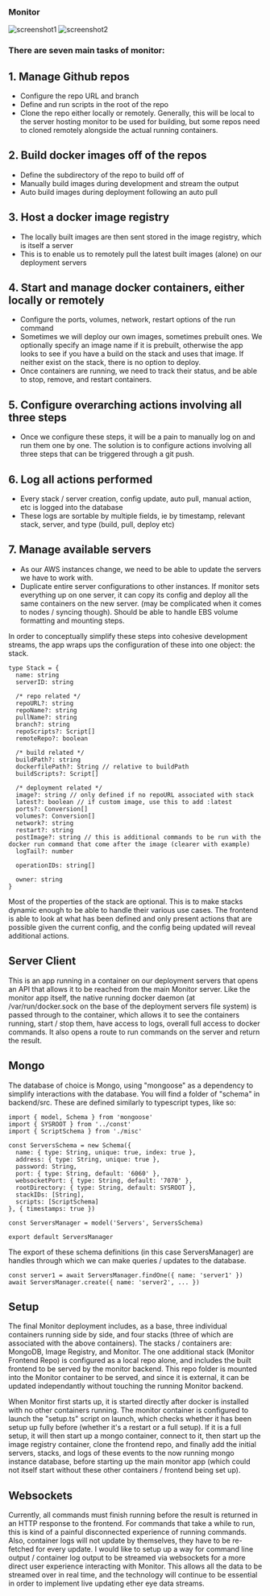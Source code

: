 ### Monitor
![screenshot1](https://raw.githubusercontent.com/mbecker20/monitor/main/screenshots/ScreenShot1.png)
![screenshot2](https://raw.githubusercontent.com/mbecker20/monitor/main/screenshots/ScreenShot2.png)

### There are seven main tasks of monitor:
## 1. Manage Github repos
- Configure the repo URL and branch
- Define and run scripts in the root of the repo
- Clone the repo either locally or remotely. Generally, this will be local to the server hosting monitor to be used for building, but some repos need to cloned remotely alongside the actual running containers.
## 2. Build docker images off of the repos
- Define the subdirectory of the repo to build off of
- Manually build images during development and stream the output
- Auto build images during deployment following an auto pull
## 3. Host a docker image registry
- The locally built images are then sent stored in the image registry, which is itself a server
- This is to enable us to remotely pull the latest built images (alone) on our deployment servers
## 4. Start and manage docker containers, either locally or remotely
- Configure the ports, volumes, network, restart options of the run command
- Sometimes we will deploy our own images, sometimes prebuilt ones. We optionally specify an image name if it is prebuilt, otherwise the app looks to see if you have a build on the stack and uses that image. If neither exist on the stack, there is no option to deploy.
- Once containers are running, we need to track their status, and be able to stop, remove, and restart containers. 
## 5. Configure overarching actions involving all three steps
- Once we configure these steps, it will be a pain to manually log on and run them one by one. The solution is to configure actions involving all three steps that can be triggered through a git push. 
## 6. Log all actions performed
- Every stack / server creation, config update, auto pull, manual action, etc is logged into the database
- These logs are sortable by multiple fields, ie by timestamp, relevant stack, server, and type (build, pull, deploy etc)
## 7. Manage available servers
- As our AWS instances change, we need to be able to update the servers we have to work with.
- Duplicate entire server configurations to other instances. If monitor sets everything up on one server, it can copy its config and deploy all the same containers on the new server. (may be complicated when it comes to nodes / syncing though). Should be able to handle EBS volume formatting and mounting steps.

In order to conceptually simplify these steps into cohesive development streams, the app wraps ups the configuration of these into one object: the stack.

    type Stack = {
      name: string
      serverID: string

      /* repo related */
      repoURL?: string
      repoName?: string
      pullName?: string
      branch?: string
      repoScripts?: Script[]
      remoteRepo?: boolean

      /* build related */
      buildPath?: string
      dockerfilePath?: String // relative to buildPath
      buildScripts?: Script[]

      /* deployment related */
      image?: string // only defined if no repoURL associated with stack
      latest?: boolean // if custom image, use this to add :latest
      ports?: Conversion[]
      volumes?: Conversion[]
      network?: string
      restart?: string
      postImage?: string // this is additional commands to be run with the docker run command that come after the image (clearer with example)
      logTail?: number

      operationIDs: string[]

      owner: string
    }

Most of the properties of the stack are optional. This is to make stacks dynamic enough to be able to handle their various use cases. The frontend is able to look at what has been defined and only present actions that are possible given the current config, and the config being updated will reveal additional actions.

## Server Client

This is an app running in a container on our deployment servers that opens an API that allows it to be reached from the main Monitor server. Like the monitor app itself, the native running docker daemon (at /var/run/docker.sock on the base of the deployment servers file system) is passed through to the container, which allows it to see the containers running, start / stop them, have access to logs, overall full access to docker commands. It also opens a route to run commands on the server and return the result.

## Mongo

The database of choice is Mongo, using "mongoose" as a dependency to simplify interactions with the database. You will find a folder of "schema" in backend/src. These are defined similarly to typescript types, like so:

    import { model, Schema } from 'mongoose'
    import { SYSROOT } from '../const'
    import { ScriptSchema } from './misc'

    const ServersSchema = new Schema({
      name: { type: String, unique: true, index: true },
      address: { type: String, unique: true },
      password: String,
      port: { type: String, default: '6060' },
      websocketPort: { type: String, default: '7070' },
      rootDirectory: { type: String, default: SYSROOT },
      stackIDs: [String],
      scripts: [ScriptSchema]
    }, { timestamps: true })

    const ServersManager = model('Servers', ServersSchema)

    export default ServersManager

The export of these schema definitions (in this case ServersManager) are handles through which we can make queries / updates to the database.

    const server1 = await ServersManager.findOne({ name: 'server1' })
    await ServersManager.create({ name: 'server2', ... })


## Setup

The final Monitor deployment includes, as a base, three individual containers running side by side, and four stacks (three of which are associated with the above containers). The stacks / containers are: MongoDB, Image Registry, and Monitor. The one additional stack (Monitor Frontend Repo) is configured as a local repo alone, and includes the built frontend to be served by the monitor backend. This repo folder is mounted into the Monitor container to be served, and since it is external, it can be updated independantly without touching the running Monitor backend.

When Monitor first starts up, it is started directly after docker is installed with no other containers running. The monitor container is configured to launch the "setup.ts" script on launch, which checks whether it has been setup up fully before (whether it's a restart or a full setup). If it is a full setup, it will then start up a mongo container, connect to it, then start up the image registry container, clone the frontend repo, and finally add the initial servers, stacks, and logs of these events to the now running mongo instance database, before starting up the main monitor app (which could not itself start without these other containers / frontend being set up). 

## Websockets

Currently, all commands must finish running before the result is returned in an HTTP response to the frontend. For commands that take a while to run, this is kind of a painful disconnected experience of running commands. Also, container logs will not update by themselves, they have to be re-fetched for every update. I would like to setup up a way for command line output / container log output to be streamed via websockets for a more direct user experience interacting with Monitor. This allows all the data to be streamed over in real time, and the technology will continue to be essential in order to implement live updating ether eye data streams.


